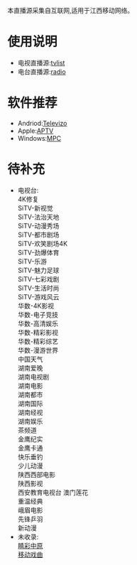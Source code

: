 本直播源采集自互联网,适用于江西移动网络。
# 使用说明
- 电视直播源:[tvlist](https://huangsuming.github.io/iptv/list/tvlist.txt)
- 电台直播源:[radio](https://huangsuming.github.io/iptv/list/radio.txt)

# 软件推荐
- Andriod:[Televizo](https://televizo.net/)
- Apple:[APTV](https://apps.apple.com/cn/app/id1630403500)
- Windows:[MPC](https://github.com/clsid2/mpc-hc/releases)

# 待补充
- 电视台:<br>
  4K修复<br>
  SiTV-新视觉<br>
  SiTV-法治天地<br>
  SiTV-动漫秀场<br>
  SiTV-都市剧场<br>
  SiTV-欢笑剧场4K<br>
  SiTV-劲爆体育<br>
  SiTV-乐游<br>
  SiTV-魅力足球<br>
  SiTV-七彩戏剧<br>
  SiTV-生活时尚<br>
  SiTV-游戏风云<br>
  华数-4K影视<br>
  华数-电子竞技<br>
  华数-高清娱乐<br>
  华数-精彩影视<br>
  华数-精彩综艺<br>
  华数-漫游世界<br>
  中国天气<br>
  湖南爱晚<br>
  湖南电视剧<br>
  湖南电影<br>
  湖南都市<br>
  湖南国际<br>
  湖南经视<br>
  湖南娱乐<br>
  茶频道<br>
  金鹰纪实<br>
  金鹰卡通<br>
  快乐垂钓<br>
  少儿动漫<br>
  陕西西部电影<br>
  陕西影视<br>
  西安教育电视台
  澳门莲花<br>
  重温经典<br>
  峨眉电影<br>
  先锋乒羽<br>
  新动漫<br>
- 未收录:<br>
  [睛彩中原](http://live.dxhmt.cn:9080/19903718786/854deb36f8db4c9098cad18cc35bd632.m3u8)<br>
  [移动戏曲](http://live.dxhmt.cn:9080/19903718786/a9aab4c5eef74da18d684c75c6dd7e10.m3u8)<br>

